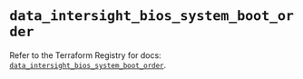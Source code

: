 # `data_intersight_bios_system_boot_order`

Refer to the Terraform Registry for docs: [`data_intersight_bios_system_boot_order`](https://registry.terraform.io/providers/ciscodevnet/intersight/1.0.71/docs/data-sources/bios_system_boot_order).
